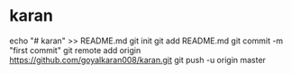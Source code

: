 # karan
echo "# karan" >> README.md
git init
git add README.md
git commit -m "first commit"
git remote add origin https://github.com/goyalkaran008/karan.git
git push -u origin master
